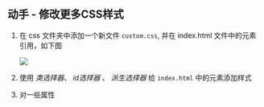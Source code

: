 ## 动手 - 修改更多CSS样式

1. 在 css 文件夹中添加一个新文件 `custom.css`,  并在 index.html 文件中的<head>元素引用，如下图

   ![](http://ocuwjo7n4.bkt.clouddn.com/blog/2017-06-17-013128.jpg)

2. 使用 *类选择器*、 *id选择器* 、 *派生选择器*  给 `index.html` 中的元素添加样式

3. 对一些属性
